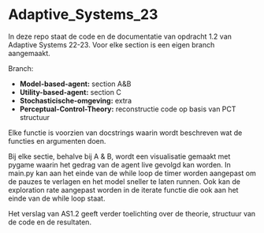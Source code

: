 # Adaptive_Systems_23

In deze repo staat de code en de documentatie van opdracht 1.2 van Adaptive Systems 22-23. Voor elke section is een eigen branch aangemaakt.

Branch:
- <b>Model-based-agent:</b> section A&B
- <b>Utility-based-agent:</b> section C
- <b>Stochasticische-omgeving:</b> extra
- <b>Perceptual-Control-Theory:</b> reconstructie code op basis van PCT structuur

Elke functie is voorzien van docstrings waarin wordt beschreven wat de functies en argumenten doen.

Bij elke sectie, behalve bij A & B, wordt een visualisatie gemaakt met pygame waarin het gedrag van de agent live gevolgd kan worden.
In main.py kan aan het einde van de while loop de timer worden aangepast om de pauzes te verlagen en het model sneller te laten runnen.
Ook kan de exploration rate aangepast worden in de iterate functie die ook aan het einde van de while loop staat.

Het verslag van AS1.2 geeft verder toelichting over de theorie, structuur van de code en de resultaten.
